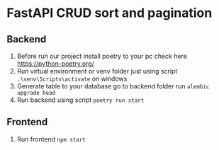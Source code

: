 # FastAPI CRUD sort and pagination


## Backend

1. Before run our project install poetry to your pc check here https://python-poetry.org/
2. Run virtual environment or venv folder just using script `.\venv\Scripts\activate` on windows
3. Generate table to your database go to backend folder run  `alembic upgrade head`
4. Run backend using script `poetry run start`

## Frontend

1. Run frontend `npm start`